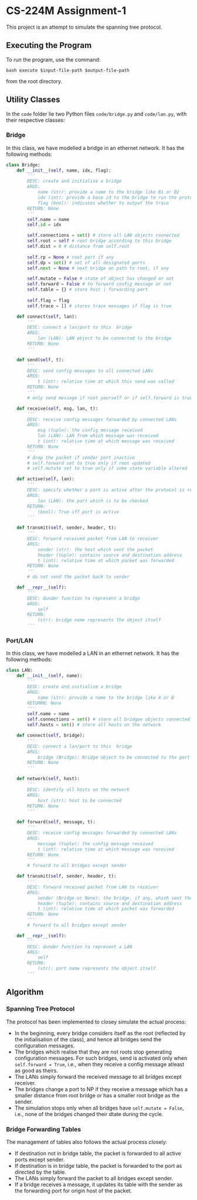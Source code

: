 # CS-224M Assignment-1
This project is an attempt to simulate the spanning tree protocol.

## Executing the Program
To run the program, use the command:
```
bash execute $input-file-path $output-file-path
```
from the root directory.

## Utility Classes
In the ```code``` folder lie two Python files ```code/bridge.py``` and ```code/lan.py```, with their respective classes:

### Bridge
In this class, we have modelled a bridge in an ethernet network. It has the following methods:

```python
class Bridge:
    def __init__(self, name, idx, flag):
        '''
        DESC: create and initialise a bridge
        ARGS: 
            name (str): provide a name to the bridge like B1 or B2
            idx (int): provide a base id to the bridge to run the protocol
            flag (bool): indicates whether to output the trace
        RETURN: None
        '''
        self.name = name
        self.id = idx

        self.connections = set() # store all LAN objects connected
        self.root = self # root bridge according to this bridge
        self.dist = 0 # distance from self.root
        
        self.rp = None # root port if any
        self.dp = set() # set of all designated ports
        self.next = None # next bridge on path to root, if any

        self.mutate = False # state of object has changed or not
        self.forward = False # to forward config message or not
        self.table = {} # store host | forwarding port 
        
        self.flag = flag
        self.trace = [] # stores trace messages if flag is true

    def connect(self, lan):
        '''
        DESC: connect a lan/port to this  bridge 
        ARGS: 
            lan (LAN): LAN object to be connected to the bridge
        RETURN: None
        '''

    def send(self, t):
        '''
        DESC: send config messages to all connected LANs
        ARGS: 
            t (int): relative time at which this send was called
        RETURN: None
        '''
        # only send message if root yourself or if self.forward is true

    def receive(self, msg, lan, t):
        '''
        DESC: receive config messages forwarded by connected LANs
        ARGS:
            msg (tuple): the config message received
            lan (LAN): LAN from which message was received
            t (int): relative time at which message was received
        RETURN: None
        '''
        # drop the packet if sender port inactive
        # self.forward set to true only if root updated
        # self.mutate set to true only if some state variable altered

    def active(self, lan):
        '''
        DESC: specify whether a port is active after the protocol is run
        ARGS:
            lan (LAN): the port which is to be checked
        RETURN:
            (bool): True iff port is active
        '''

    def transmit(self, sender, header, t):
        '''
        DESC: forward received packet from LAN to receiver
        ARGS:
            sender (str): the host which sent the packet
            header (tuple): contains source and destination address
            t (int): relative time at which packet was forwarded 
        RETURN: None
        '''
        # do not send the packet back to sender

    def __repr__(self):
        '''
        DESC: dunder function to represent a bridge
        ARGS:
            self
        RETURN:
            (str): bridge name represents the object itself
        '''
```

### Port/LAN
In this class, we have modelled a LAN in an ethernet network. It has the following methods:

```python
class LAN:
    def __init__(self, name):
        '''
        DESC: create and initialise a bridge
        ARGS: 
            name (str): provide a name to the bridge like A or B
        RETURRN: None
        '''
        self.name = name
        self.connections = set() # store all bridgee objects connected
        self.hosts = set() # store all hosts on the network

    def connect(self, bridge):
        '''
        DESC: connect a lan/port to this  bridge 
        ARGS: 
            bridge (Bridge): Bridge object to be connected to the port
        RETURN: None
        '''

    def network(self, host):
        '''
        DESC: identify all hosts on the network
        ARGS:
            host (str): host to be connected
        RETURN: None
        '''

    def forward(self, message, t):
        '''
        DESC: receive config messages forwarded by connected LANs
        ARGS:
            message (tuple): the config message received
            t (int): relative time at which message was received
        RETURN: None
        '''
        # forward to all bridges except sender

    def transmit(self, sender, header, t):
        '''
        DESC: forward received packet from LAN to receiver
        ARGS:
            sender (Bridge or None): the bridge, if any, which sent the packet
            header (tuple): contains source and destination address
            t (int): relative time at which packet was forwarded
        RETURN: None 
        '''
        # forward to all bridges except sender

    def __repr__(self):
        '''
        DESC: dunder function to represent a LAN
        ARGS:
            self
        RETURN:
            (str): port name represents the object itself
        '''
```

## Algorithm

### Spanning Tree Protocol
The protocol has been implemented to closey simulate the actual process:
- In the beginning, every bridge considers itself as the root (reflected by the initialisation of the class), and hence all bridges send the configuration messages.
- The bridges which realise that they are not roots stop generating configuration messages. For such bridges, send is activated only when ```self.forward = True```, i.e., when they receive a config message atleast as good as theirs.
- The LANs simply forward the received message to all bridges except receiver.
- The bridges change a port to NP if they receive a message which has a smaller distance from root bridge or has a smaller root bridge as the sender. 
- The simulation stops only when all bridges have ```self.mutate = False```, i.e., none of the bridges changed their dtate during the cycle.

### Bridge Forwarding Tables
The management of tables also follows the actual process closely:
- If destination not in bridge table, the packet is forwarded to all active ports except sender.
- If destination is in bridge table, the packet is forwarded to the port as directed by the table.
- The LANs simply forward the packet to all bridges except sender.
- If a bridge receives a message, it updates its table with the sender as the forwarding port for origin host of the packet.
